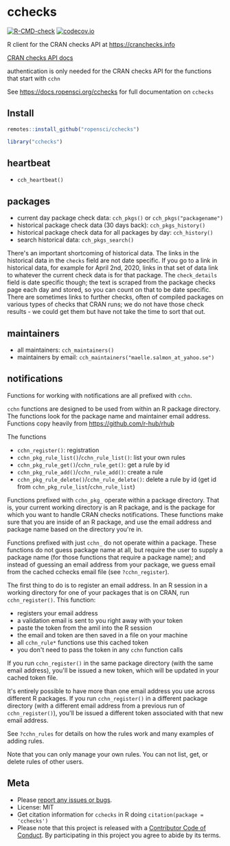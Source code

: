 cchecks
=======



[![R-CMD-check](https://github.com/ropensci/cchecks/workflows/R-CMD-check/badge.svg)](https://github.com/ropensci/cchecks/actions/)
[![codecov.io](https://codecov.io/github/ropensci/cchecks/coverage.svg?branch=master)](https://codecov.io/github/ropensci/cchecks?branch=master)

R client for the CRAN checks API at <https://cranchecks.info>

[CRAN checks API docs][docs]

authentication is only needed for the CRAN checks API for the functions that start with `cchn`

See https://docs.ropensci.org/cchecks for full documentation on `cchecks`

## Install


```r
remotes::install_github("ropensci/cchecks")
```


```r
library("cchecks")
```

## heartbeat

- `cch_heartbeat()`

## packages

- current day package check data: `cch_pkgs()` or `cch_pkgs("packagename")`
- historical package check data (30 days back): `cch_pkgs_history()`
- historical package check data for all packages by day: `cch_history()`
- search historical data: `cch_pkgs_search()`

There's an important shortcoming of historical data. The links in the historical
data in the `checks` field are not date specific. If you go to a link in historical
data, for example for April 2nd, 2020, links in that set of data link to whatever
the current check data is for that package. The `check_details` field is
date specific though; the text is scraped from the package checks page each day
and stored, so you can count on that to be date specific. There are sometimes
links to further checks, often of compiled packages on various types of checks
that CRAN runs; we do not have those check results - we could get them but 
have not take the time to sort that out.


## maintainers

- all maintainers: `cch_maintainers()`
- maintainers by email: `cch_maintainers("maelle.salmon_at_yahoo.se")`

## notifications

Functions for working with notifications are all prefixed with `cchn`. 

`cchn` functions are designed to be used from within an R package directory. The functions
look for the package name and maintainer email address. Functions copy heavily from 
https://github.com/r-hub/rhub

The functions

- `cchn_register()`: registration
- `cchn_pkg_rule_list()`/`cchn_rule_list()`: list your own rules
- `cchn_pkg_rule_get()`/`cchn_rule_get()`: get a rule by id
- `cchn_pkg_rule_add()`/`cchn_rule_add()`: create a rule
- `cchn_pkg_rule_delete()`/`cchn_rule_delete()`: delete a rule by id (get id from `cchn_pkg_rule_list`/`cchn_rule_list`)

Functions prefixed with `cchn_pkg_` operate within a package 
directory. That is, your current working directory is an R
package, and is the package for which you want to handle CRAN checks 
notifications. These functions make sure that you are inside of 
an R package, and use the email address and package name based
on the directory you're in.

Functions prefixed with just `cchn_` do not operate within a package.
These functions do not guess package name at all, but require the user
to supply a package name (for those functions that require a package name);
and instead of guessing an email address from your package, we guess email
from the cached cchecks email file (see `?cchn_register`).

The first thing to do is to register an email address. In an R session in a working directory for 
one of your packages that is on CRAN, run `cchn_register()`. This function:

- registers your email address
- a validation email is sent to you right away with your token
- paste the token from the amil into the R session
- the email and token are then saved in a file on your machine
- all `cchn_rule*` functions use this cached token
- you don't need to pass the token in any `cchn` function calls

If you run `cchn_register()` in the same package directory (with the same email address), 
you'll be issued a new token, which will be updated in your cached token file.

It's entirely possible to have more than one email address you use across different R packages. 
If you run `cchn_register()` in a different package directory (with a different email address
from a previous run of `cchn_register()`), you'll be issued a different token associated 
with that new email address.

See `?cchn_rules` for details on how the rules work and many examples of adding rules.

Note that you can only manage your own rules. You can not list, get, or delete rules 
of other users.

## Meta

* Please [report any issues or bugs](https://github.com/ropensci/cchecks/issues).
* License: MIT
* Get citation information for `cchecks` in R doing `citation(package = 'cchecks')`
* Please note that this project is released with a [Contributor Code of Conduct][coc]. By participating in this project you agree to abide by its terms.

[docs]: https://cranchecks.info/docs
[coc]: https://github.com/ropensci/cchecks/blob/master/CODE_OF_CONDUCT.md
